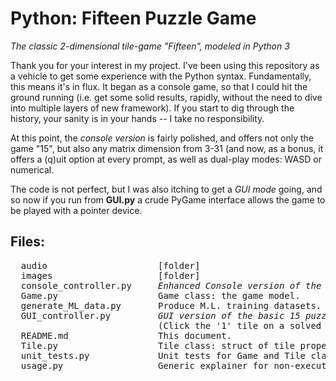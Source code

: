 # Python: Fifteen Puzzle Game
_The classic 2-dimensional tile-game "Fifteen", modeled in Python 3_

Thank you for your interest in my project. I've been using this repository as a vehicle to get some experience with the Python syntax. Fundamentally, this means it's in flux. It began as a console game, so that I could hit the ground running (i.e. get some solid results, rapidly, without the need to dive into multiple layers of new framework). If you start to dig through the history, your sanity is in your hands -- I take no responsibility. 

At this point, the _console version_ is fairly polished, and offers not only the game "15", but also any matrix dimension from 3-31 (and now, as a bonus, it offers a (q)uit option at every prompt, as well as dual-play modes: WASD or numerical.

The code is not perfect, but I was also itching to get a _GUI mode_ going, and so now if you run from __GUI.py__ a crude PyGame interface allows the game to be played with a pointer device.

## Files:
  <pre>
  audio                     [folder]  
  images                    [folder]
  console_controller.py     <em>Enhanced Console version of the 15 puzzle.</em>
  Game.py                   Game class: the game model.
  generate_ML_data.py       Produce M.L. training datasets.
  GUI_controller.py         <em>GUI version of the basic 15 puzzle.</em> 
                            (Click the '1' tile on a solved grid to re-shuffle.)
  README.md                 This document.
  Tile.py                   Tile class: struct of tile properties.
  unit_tests.py             Unit tests for Game and Tile classes.
  usage.py                  Generic explainer for non-executable modules.
  </pre>
